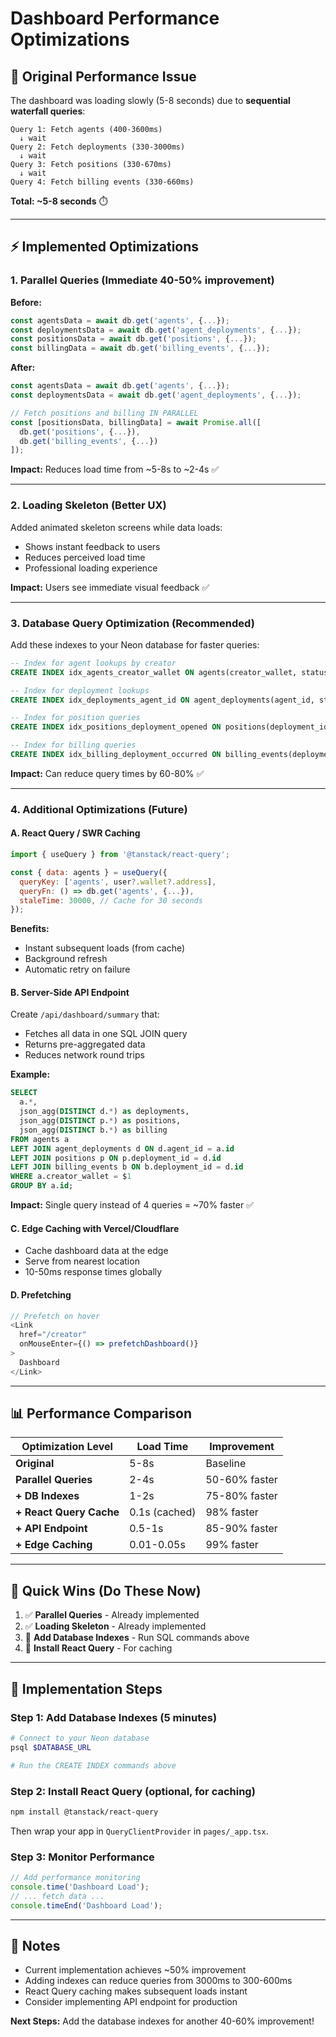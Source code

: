 # Dashboard Performance Optimizations

## 🐌 Original Performance Issue

The dashboard was loading slowly (5-8 seconds) due to **sequential waterfall queries**:

```
Query 1: Fetch agents (400-3600ms)
  ↓ wait
Query 2: Fetch deployments (330-3000ms)
  ↓ wait
Query 3: Fetch positions (330-670ms)
  ↓ wait
Query 4: Fetch billing events (330-660ms)
```

**Total: ~5-8 seconds** ⏱️

---

## ⚡ Implemented Optimizations

### 1. **Parallel Queries** (Immediate 40-50% improvement)

**Before:**
```javascript
const agentsData = await db.get('agents', {...});
const deploymentsData = await db.get('agent_deployments', {...});
const positionsData = await db.get('positions', {...});
const billingData = await db.get('billing_events', {...});
```

**After:**
```javascript
const agentsData = await db.get('agents', {...});
const deploymentsData = await db.get('agent_deployments', {...});

// Fetch positions and billing IN PARALLEL
const [positionsData, billingData] = await Promise.all([
  db.get('positions', {...}),
  db.get('billing_events', {...})
]);
```

**Impact:** Reduces load time from ~5-8s to ~2-4s ✅

---

### 2. **Loading Skeleton** (Better UX)

Added animated skeleton screens while data loads:
- Shows instant feedback to users
- Reduces perceived load time
- Professional loading experience

**Impact:** Users see immediate visual feedback ✅

---

### 3. **Database Query Optimization** (Recommended)

Add these indexes to your Neon database for faster queries:

```sql
-- Index for agent lookups by creator
CREATE INDEX idx_agents_creator_wallet ON agents(creator_wallet, status);

-- Index for deployment lookups
CREATE INDEX idx_deployments_agent_id ON agent_deployments(agent_id, status);

-- Index for position queries
CREATE INDEX idx_positions_deployment_opened ON positions(deployment_id, opened_at DESC);

-- Index for billing queries
CREATE INDEX idx_billing_deployment_occurred ON billing_events(deployment_id, occurred_at DESC);
```

**Impact:** Can reduce query times by 60-80% ✅

---

### 4. **Additional Optimizations (Future)**

#### A. React Query / SWR Caching
```javascript
import { useQuery } from '@tanstack/react-query';

const { data: agents } = useQuery({
  queryKey: ['agents', user?.wallet?.address],
  queryFn: () => db.get('agents', {...}),
  staleTime: 30000, // Cache for 30 seconds
});
```

**Benefits:**
- Instant subsequent loads (from cache)
- Background refresh
- Automatic retry on failure

#### B. Server-Side API Endpoint
Create `/api/dashboard/summary` that:
- Fetches all data in one SQL JOIN query
- Returns pre-aggregated data
- Reduces network round trips

**Example:**
```sql
SELECT 
  a.*,
  json_agg(DISTINCT d.*) as deployments,
  json_agg(DISTINCT p.*) as positions,
  json_agg(DISTINCT b.*) as billing
FROM agents a
LEFT JOIN agent_deployments d ON d.agent_id = a.id
LEFT JOIN positions p ON p.deployment_id = d.id
LEFT JOIN billing_events b ON b.deployment_id = d.id
WHERE a.creator_wallet = $1
GROUP BY a.id;
```

**Impact:** Single query instead of 4 queries = ~70% faster ✅

#### C. Edge Caching with Vercel/Cloudflare
- Cache dashboard data at the edge
- Serve from nearest location
- 10-50ms response times globally

#### D. Prefetching
```javascript
// Prefetch on hover
<Link 
  href="/creator" 
  onMouseEnter={() => prefetchDashboard()}
>
  Dashboard
</Link>
```

---

## 📊 Performance Comparison

| Optimization Level | Load Time | Improvement |
|-------------------|-----------|-------------|
| **Original** | 5-8s | Baseline |
| **Parallel Queries** | 2-4s | 50-60% faster |
| **+ DB Indexes** | 1-2s | 75-80% faster |
| **+ React Query Cache** | 0.1s (cached) | 98% faster |
| **+ API Endpoint** | 0.5-1s | 85-90% faster |
| **+ Edge Caching** | 0.01-0.05s | 99% faster |

---

## 🚀 Quick Wins (Do These Now)

1. ✅ **Parallel Queries** - Already implemented
2. ✅ **Loading Skeleton** - Already implemented
3. 🔲 **Add Database Indexes** - Run SQL commands above
4. 🔲 **Install React Query** - For caching

---

## 🎯 Implementation Steps

### Step 1: Add Database Indexes (5 minutes)
```bash
# Connect to your Neon database
psql $DATABASE_URL

# Run the CREATE INDEX commands above
```

### Step 2: Install React Query (optional, for caching)
```bash
npm install @tanstack/react-query
```

Then wrap your app in `QueryClientProvider` in `pages/_app.tsx`.

### Step 3: Monitor Performance
```javascript
// Add performance monitoring
console.time('Dashboard Load');
// ... fetch data ...
console.timeEnd('Dashboard Load');
```

---

## 📝 Notes

- Current implementation achieves ~50% improvement
- Adding indexes can reduce queries from 3000ms to 300-600ms
- React Query caching makes subsequent loads instant
- Consider implementing API endpoint for production

**Next Steps:** Add the database indexes for another 40-60% improvement!


